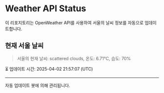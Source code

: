 
# Weather API Status

이 리포지토리는 OpenWeather API를 사용하여 서울의 날씨 정보를 자동으로 업데이트합니다.

## 현재 서울 날씨
> 서울의 현재 날씨: scattered clouds, 온도: 6.71°C, 습도: 70%

⏳ 업데이트 시간: 2025-04-02 21:57:07 (UTC)

---
자동 업데이트 봇에 의해 관리됩니다.
